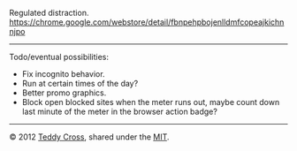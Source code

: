 Regulated distraction. https://chrome.google.com/webstore/detail/fbnpehpbojenlldmfcopeajkichnnjpo

---

Todo/eventual possibilities:

* Fix incognito behavior.
* Run at certain times of the day?
* Better promo graphics.
* Block open blocked sites when the meter runs out, maybe count down last minute of the meter in the browser action badge?

---

© 2012 [Teddy Cross](http://tkaz.ec), shared under the [MIT](http://www.opensource.org/licenses/MIT).